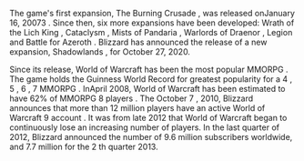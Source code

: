 The game's first expansion, The Burning Crusade , was released onJanuary 16, 20073 . Since then, six more expansions have been developed: Wrath of the Lich King , Cataclysm , Mists of Pandaria , Warlords of Draenor , Legion and Battle for Azeroth . Blizzard has announced the release of a new expansion, Shadowlands , for October 27, 2020.

Since its release, World of Warcraft has been the most popular MMORPG . The game holds the Guinness World Record for greatest popularity for a 4 , 5 , 6 , 7 MMORPG . InApril 2008, World of Warcraft has been estimated to have 62% of MMORPG 8 players . The October 7 , 2010, Blizzard announces that more than 12 million players have an active World of Warcraft 9 account . It was from late 2012 that World of Warcraft began to continuously lose an increasing number of players. In the last quarter of 2012, Blizzard announced the number of 9.6 million subscribers worldwide, and 7.7 million for the 2 th  quarter 2013.